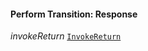

#### Perform Transition: Response  
  
<article>

*invokeReturn* [`InvokeReturn`](/docs/invokereturn--page#invokereturn) 

</article>

